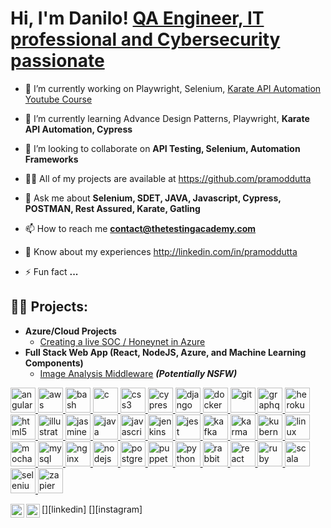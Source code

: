 <h1>Hi, I'm Danilo! <a href="https://www.linkedin.com/in/danilo-deiana-9117261a7/">QA Engineer, IT professional and Cybersecurity passionate</a> </h1>
<ul dir="auto">
<li>
<p dir="auto">🔭 I’m currently working on Playwright, Selenium,  <a href="https://github.com/apitestingco/KarateAPIAutomation">Karate API Automation Youtube Course</a></p>
</li>
<li>
<p dir="auto">🌱 I’m currently learning Advance Design Patterns, Playwright, <strong>Karate API Automation, Cypress</strong></p>
</li>
<li>
<p dir="auto">👯 I’m looking to collaborate on <strong>API Testing, Selenium, Automation Frameworks</strong></p>
</li>
<li>
<p dir="auto">👨&zwj;💻 All of my projects are available at <a href="https://github.com/pramoddutta">https://github.com/pramoddutta</a></p>
</li>

<li>
<p dir="auto">💬 Ask me about <strong>Selenium, SDET, JAVA, Javascript, Cypress, POSTMAN, Rest Assured, Karate, Gatling</strong></p>
</li>
<li>
<p dir="auto">📫 How to reach me <strong><a href="mailto:contact@thetestingacademy.com">contact@thetestingacademy.com</a></strong></p>
</li>
<li>
<p dir="auto">📄 Know about my experiences <a href="http://linkedin.com/in/pramoddutta" rel="nofollow">http://linkedin.com/in/pramoddutta</a></p>
</li>
<li>
<p dir="auto">⚡ Fun fact <strong>...</strong></p>
</li>
</ul>

<h2>👨‍💻 Projects:</h2>

- <b>Azure/Cloud Projects</b>
  - [Creating a live SOC / Honeynet in Azure](https://github.com/DaniloDD/AzureSoc)
- <b>Full Stack Web App (React, NodeJS, Azure, and Machine Learning Components)</b>
  - [Image Analysis Middleware](https://github.com/joshmadakor1/4chan-Image-Analysis-Middleware-C964) <b><i>(Potentially NSFW)</b></i>


<p align="left" dir="auto"> <a href="https://angular.io" rel="nofollow"> <img src="https://camo.githubusercontent.com/5744cad4ae199bb03498bbbc008914ee6ef1797dba3238c19d7f6ef82c4685e6/68747470733a2f2f64657669636f6e732e6769746875622e696f2f64657669636f6e2f64657669636f6e2e6769742f69636f6e732f616e67756c61726a732f616e67756c61726a732d6f726967696e616c2e737667" alt="angularjs" width="40" height="40" data-canonical-src="https://devicons.github.io/devicon/devicon.git/icons/angularjs/angularjs-original.svg" style="max-width: 100%;"> </a> <a href="https://aws.amazon.com" rel="nofollow"> <img src="https://camo.githubusercontent.com/6b91d867fa23b05875a7886bd6cbff63c9acd691dc50d215ae185f8fba2e89e1/68747470733a2f2f64657669636f6e732e6769746875622e696f2f64657669636f6e2f64657669636f6e2e6769742f69636f6e732f616d617a6f6e77656273657276696365732f616d617a6f6e77656273657276696365732d6f726967696e616c2d776f72646d61726b2e737667" alt="aws" width="40" height="40" data-canonical-src="https://devicons.github.io/devicon/devicon.git/icons/amazonwebservices/amazonwebservices-original-wordmark.svg" style="max-width: 100%;"> </a> <a href="https://www.gnu.org/software/bash/" rel="nofollow"> <img src="https://camo.githubusercontent.com/7b3bccfadc92429d2907d1c4d5f154a4153934163fa0fe4f458c4676a8dbf673/68747470733a2f2f7777772e766563746f726c6f676f2e7a6f6e652f6c6f676f732f676e755f626173682f676e755f626173682d69636f6e2e737667" alt="bash" width="40" height="40" data-canonical-src="https://www.vectorlogo.zone/logos/gnu_bash/gnu_bash-icon.svg" style="max-width: 100%;"> </a> <a href="https://www.cprogramming.com/" rel="nofollow"> <img src="https://camo.githubusercontent.com/dd0226de65abdead24eafd9919dcaad8a7dbdc7611699e909e3595d121144c02/68747470733a2f2f64657669636f6e732e6769746875622e696f2f64657669636f6e2f64657669636f6e2e6769742f69636f6e732f632f632d6f726967696e616c2e737667" alt="c" width="40" height="40" data-canonical-src="https://devicons.github.io/devicon/devicon.git/icons/c/c-original.svg" style="max-width: 100%;"> </a> <a href="https://www.w3schools.com/css/" rel="nofollow"> <img src="https://camo.githubusercontent.com/bcbe0a3df60f2aa5622db6e11b7f59a40fce5d8b1d8eb067e915c294d4701564/68747470733a2f2f64657669636f6e732e6769746875622e696f2f64657669636f6e2f64657669636f6e2e6769742f69636f6e732f637373332f637373332d6f726967696e616c2d776f72646d61726b2e737667" alt="css3" width="40" height="40" data-canonical-src="https://devicons.github.io/devicon/devicon.git/icons/css3/css3-original-wordmark.svg" style="max-width: 100%;"> </a> <a href="https://www.cypress.io" rel="nofollow"> <img src="https://raw.githubusercontent.com/simple-icons/simple-icons/6e46ec1fc23b60c8fd0d2f2ff46db82e16dbd75f/icons/cypress.svg" alt="cypress" width="40" height="40" style="max-width: 100%;"> </a> <a href="https://www.djangoproject.com/" rel="nofollow"> <img src="https://camo.githubusercontent.com/ae48d3539bc9f10e2f5d3d83e19e91e46b01f89808e39c1e4fbd8f69d88cbce6/68747470733a2f2f64657669636f6e732e6769746875622e696f2f64657669636f6e2f64657669636f6e2e6769742f69636f6e732f646a616e676f2f646a616e676f2d6f726967696e616c2e737667" alt="django" width="40" height="40" data-canonical-src="https://devicons.github.io/devicon/devicon.git/icons/django/django-original.svg" style="max-width: 100%;"> </a> <a href="https://www.docker.com/" rel="nofollow"> <img src="https://camo.githubusercontent.com/f855dc6d09720faec53e04d7cc7cb29fbacfd4061f2005a699d8b12f459df93d/68747470733a2f2f64657669636f6e732e6769746875622e696f2f64657669636f6e2f64657669636f6e2e6769742f69636f6e732f646f636b65722f646f636b65722d6f726967696e616c2d776f72646d61726b2e737667" alt="docker" width="40" height="40" data-canonical-src="https://devicons.github.io/devicon/devicon.git/icons/docker/docker-original-wordmark.svg" style="max-width: 100%;"> </a> <a href="https://git-scm.com/" rel="nofollow"> <img src="https://camo.githubusercontent.com/fcafa5ebc1f5f789ae7d012a3ecd8fe7bda49516591caf7c37698f764165d880/68747470733a2f2f7777772e766563746f726c6f676f2e7a6f6e652f6c6f676f732f6769742d73636d2f6769742d73636d2d69636f6e2e737667" alt="git" width="40" height="40" data-canonical-src="https://www.vectorlogo.zone/logos/git-scm/git-scm-icon.svg" style="max-width: 100%;"> </a> <a href="https://graphql.org" rel="nofollow"> <img src="https://camo.githubusercontent.com/2a573647c2b7a1ade3e2442d351af0e73d9a7ae08dddaa8abd12f18f5ce8fe3a/68747470733a2f2f7777772e766563746f726c6f676f2e7a6f6e652f6c6f676f732f6772617068716c2f6772617068716c2d69636f6e2e737667" alt="graphql" width="40" height="40" data-canonical-src="https://www.vectorlogo.zone/logos/graphql/graphql-icon.svg" style="max-width: 100%;"> </a> <a href="https://heroku.com" rel="nofollow"> <img src="https://camo.githubusercontent.com/a7553749f374bd64a02e5141697c24aeb9955ff99bb6de2ef80f4c1b6eb2ad6f/68747470733a2f2f7777772e766563746f726c6f676f2e7a6f6e652f6c6f676f732f6865726f6b752f6865726f6b752d69636f6e2e737667" alt="heroku" width="40" height="40" data-canonical-src="https://www.vectorlogo.zone/logos/heroku/heroku-icon.svg" style="max-width: 100%;"> </a> <a href="https://www.w3.org/html/" rel="nofollow"> <img src="https://camo.githubusercontent.com/0f67dabe994e9749f2699232fe1e87c3dba1d0212138f59c82da5d51193f85f0/68747470733a2f2f64657669636f6e732e6769746875622e696f2f64657669636f6e2f64657669636f6e2e6769742f69636f6e732f68746d6c352f68746d6c352d6f726967696e616c2d776f72646d61726b2e737667" alt="html5" width="40" height="40" data-canonical-src="https://devicons.github.io/devicon/devicon.git/icons/html5/html5-original-wordmark.svg" style="max-width: 100%;"> </a> <a href="https://www.adobe.com/in/products/illustrator.html" rel="nofollow"> <img src="https://camo.githubusercontent.com/c871fd4057a513e8b64c7dd87eaa844a994f6569bcca6dbb058906289be588aa/68747470733a2f2f7777772e766563746f726c6f676f2e7a6f6e652f6c6f676f732f61646f62655f696c6c7573747261746f722f61646f62655f696c6c7573747261746f722d69636f6e2e737667" alt="illustrator" width="40" height="40" data-canonical-src="https://www.vectorlogo.zone/logos/adobe_illustrator/adobe_illustrator-icon.svg" style="max-width: 100%;"> </a> <a href="https://jasmine.github.io/" rel="nofollow"> <img src="https://camo.githubusercontent.com/113f69a8875eb8ef284d95e04074ea5d9e0fd4d52ae562de6e11f6c4b778e893/68747470733a2f2f7777772e766563746f726c6f676f2e7a6f6e652f6c6f676f732f6a61736d696e652f6a61736d696e652d69636f6e2e737667" alt="jasmine" width="40" height="40" data-canonical-src="https://www.vectorlogo.zone/logos/jasmine/jasmine-icon.svg" style="max-width: 100%;"> </a> <a href="https://www.java.com" rel="nofollow"> <img src="https://camo.githubusercontent.com/7c44b6a76462efab715555eb9a9b01e0c06c9bdaaf2cce0db281de88a4e07f9a/68747470733a2f2f64657669636f6e732e6769746875622e696f2f64657669636f6e2f64657669636f6e2e6769742f69636f6e732f6a6176612f6a6176612d6f726967696e616c2d776f72646d61726b2e737667" alt="java" width="40" height="40" data-canonical-src="https://devicons.github.io/devicon/devicon.git/icons/java/java-original-wordmark.svg" style="max-width: 100%;"> </a> <a href="https://developer.mozilla.org/en-US/docs/Web/JavaScript" rel="nofollow"> <img src="https://camo.githubusercontent.com/4644185fa5a6726187ccb8bba6bfb8754b4cf15b71c52f135385badf85c9ba49/68747470733a2f2f64657669636f6e732e6769746875622e696f2f64657669636f6e2f64657669636f6e2e6769742f69636f6e732f6a6176617363726970742f6a6176617363726970742d6f726967696e616c2e737667" alt="javascript" width="40" height="40" data-canonical-src="https://devicons.github.io/devicon/devicon.git/icons/javascript/javascript-original.svg" style="max-width: 100%;"> </a> <a href="https://www.jenkins.io" rel="nofollow"> <img src="https://camo.githubusercontent.com/677d7d6afeeb04410190a061d7bbb6fb8a5246c6dc80ab4b665988ca04b091d1/68747470733a2f2f7777772e766563746f726c6f676f2e7a6f6e652f6c6f676f732f6a656e6b696e732f6a656e6b696e732d69636f6e2e737667" alt="jenkins" width="40" height="40" data-canonical-src="https://www.vectorlogo.zone/logos/jenkins/jenkins-icon.svg" style="max-width: 100%;"> </a> <a href="https://jestjs.io" rel="nofollow"> <img src="https://camo.githubusercontent.com/87882410b423221c16582e2f23590a723cb841ef3458ccdc7b13ba8d5bcc0354/68747470733a2f2f7777772e766563746f726c6f676f2e7a6f6e652f6c6f676f732f6a6573746a73696f2f6a6573746a73696f2d69636f6e2e737667" alt="jest" width="40" height="40" data-canonical-src="https://www.vectorlogo.zone/logos/jestjsio/jestjsio-icon.svg" style="max-width: 100%;"> </a> <a href="https://kafka.apache.org/" rel="nofollow"> <img src="https://camo.githubusercontent.com/35576f334b4067de703304807a8e72b381a5113e689fc2b9fee20e0a5e56adc9/68747470733a2f2f7777772e766563746f726c6f676f2e7a6f6e652f6c6f676f732f6170616368655f6b61666b612f6170616368655f6b61666b612d69636f6e2e737667" alt="kafka" width="40" height="40" data-canonical-src="https://www.vectorlogo.zone/logos/apache_kafka/apache_kafka-icon.svg" style="max-width: 100%;"> </a> <a href="https://karma-runner.github.io/latest/index.html" rel="nofollow"> <img src="https://raw.githubusercontent.com/detain/svg-logos/780f25886640cef088af994181646db2f6b1a3f8/svg/karma.svg" alt="karma" width="40" height="40" style="max-width: 100%;"> </a> <a href="https://kubernetes.io" rel="nofollow"> <img src="https://camo.githubusercontent.com/627eb2c61e04ea289af7565fc1eb33b671d9f201f55de0016ed6936de689de82/68747470733a2f2f7777772e766563746f726c6f676f2e7a6f6e652f6c6f676f732f6b756265726e657465732f6b756265726e657465732d69636f6e2e737667" alt="kubernetes" width="40" height="40" data-canonical-src="https://www.vectorlogo.zone/logos/kubernetes/kubernetes-icon.svg" style="max-width: 100%;"> </a> <a href="https://www.linux.org/" rel="nofollow"> <img src="https://camo.githubusercontent.com/a90304e7b782756582c0249c91548fb3466eb90fbb6c2e39842739c9e4d7ace5/68747470733a2f2f64657669636f6e732e6769746875622e696f2f64657669636f6e2f64657669636f6e2e6769742f69636f6e732f6c696e75782f6c696e75782d6f726967696e616c2e737667" alt="linux" width="40" height="40" data-canonical-src="https://devicons.github.io/devicon/devicon.git/icons/linux/linux-original.svg" style="max-width: 100%;"> </a> <a href="https://mochajs.org" rel="nofollow"> <img src="https://camo.githubusercontent.com/1da985bb9c759cb27cc6ba6ef9a05f35e27c8c5b33c03de1a4bafede6d6e7b23/68747470733a2f2f7777772e766563746f726c6f676f2e7a6f6e652f6c6f676f732f6d6f6368616a732f6d6f6368616a732d69636f6e2e737667" alt="mocha" width="40" height="40" data-canonical-src="https://www.vectorlogo.zone/logos/mochajs/mochajs-icon.svg" style="max-width: 100%;"> </a> <a href="https://www.mysql.com/" rel="nofollow"> <img src="https://camo.githubusercontent.com/f167319ebaaaa9b73a36af8167ce246a8f919c60b663c08b9d3fa15ca4929c70/68747470733a2f2f64657669636f6e732e6769746875622e696f2f64657669636f6e2f64657669636f6e2e6769742f69636f6e732f6d7973716c2f6d7973716c2d6f726967696e616c2d776f72646d61726b2e737667" alt="mysql" width="40" height="40" data-canonical-src="https://devicons.github.io/devicon/devicon.git/icons/mysql/mysql-original-wordmark.svg" style="max-width: 100%;"> </a> <a href="https://www.nginx.com" rel="nofollow"> <img src="https://camo.githubusercontent.com/1a7d3ae061495741b398f9f4a7f695be53b66ff410b6751a528edb72f5d075ab/68747470733a2f2f64657669636f6e732e6769746875622e696f2f64657669636f6e2f64657669636f6e2e6769742f69636f6e732f6e67696e782f6e67696e782d6f726967696e616c2e737667" alt="nginx" width="40" height="40" data-canonical-src="https://devicons.github.io/devicon/devicon.git/icons/nginx/nginx-original.svg" style="max-width: 100%;"> </a> <a href="https://nodejs.org" rel="nofollow"> <img src="https://camo.githubusercontent.com/024f0e25ef81489c15132095c2da12a918ac67202617a87c58be05aff3a1fed9/68747470733a2f2f64657669636f6e732e6769746875622e696f2f64657669636f6e2f64657669636f6e2e6769742f69636f6e732f6e6f64656a732f6e6f64656a732d6f726967696e616c2d776f72646d61726b2e737667" alt="nodejs" width="40" height="40" data-canonical-src="https://devicons.github.io/devicon/devicon.git/icons/nodejs/nodejs-original-wordmark.svg" style="max-width: 100%;"> </a> <a href="https://www.postgresql.org" rel="nofollow"> <img src="https://camo.githubusercontent.com/5b0a843b2d158bb62567c89397e30b3a7e73bbda27c32b71a3d17ef0e0bb892f/68747470733a2f2f64657669636f6e732e6769746875622e696f2f64657669636f6e2f64657669636f6e2e6769742f69636f6e732f706f737467726573716c2f706f737467726573716c2d6f726967696e616c2d776f72646d61726b2e737667" alt="postgresql" width="40" height="40" data-canonical-src="https://devicons.github.io/devicon/devicon.git/icons/postgresql/postgresql-original-wordmark.svg" style="max-width: 100%;"> </a> <a href="https://github.com/puppeteer/puppeteer"> <img src="https://camo.githubusercontent.com/76e27be7c7b6838c5758d067b3affb6447f001f0b57d915deeee43646257a425/68747470733a2f2f7777772e766563746f726c6f676f2e7a6f6e652f6c6f676f732f707074726465762f707074726465762d6f6666696369616c2e737667" alt="puppeteer" width="40" height="40" data-canonical-src="https://www.vectorlogo.zone/logos/pptrdev/pptrdev-official.svg" style="max-width: 100%;"> </a> <a href="https://www.python.org" rel="nofollow"> <img src="https://camo.githubusercontent.com/c94f65c548800ebc135afc42e570f40d5fdda084269b36852163e8371722cd3c/68747470733a2f2f64657669636f6e732e6769746875622e696f2f64657669636f6e2f64657669636f6e2e6769742f69636f6e732f707974686f6e2f707974686f6e2d6f726967696e616c2e737667" alt="python" width="40" height="40" data-canonical-src="https://devicons.github.io/devicon/devicon.git/icons/python/python-original.svg" style="max-width: 100%;"> </a> <a href="https://www.rabbitmq.com" rel="nofollow"> <img src="https://camo.githubusercontent.com/6e263a69a32164441eeb95d1d13caf800ca405806ccafe5ae2fe9e686999e1fa/68747470733a2f2f7777772e766563746f726c6f676f2e7a6f6e652f6c6f676f732f7261626269746d712f7261626269746d712d69636f6e2e737667" alt="rabbitMQ" width="40" height="40" data-canonical-src="https://www.vectorlogo.zone/logos/rabbitmq/rabbitmq-icon.svg" style="max-width: 100%;"> </a> <a href="https://reactjs.org/" rel="nofollow"> <img src="https://camo.githubusercontent.com/510115e9d9bb46e7839c07eb6b1f5549c71d29b4bb8bd857bb839d802b636701/68747470733a2f2f64657669636f6e732e6769746875622e696f2f64657669636f6e2f64657669636f6e2e6769742f69636f6e732f72656163742f72656163742d6f726967696e616c2d776f72646d61726b2e737667" alt="react" width="40" height="40" data-canonical-src="https://devicons.github.io/devicon/devicon.git/icons/react/react-original-wordmark.svg" style="max-width: 100%;"> </a> <a href="https://www.ruby-lang.org/en/" rel="nofollow"> <img src="https://camo.githubusercontent.com/3a8fc2801c45503aafb05426dd19a7c39706ac3bedfdf7d6edc14bb96e17a7b3/68747470733a2f2f64657669636f6e732e6769746875622e696f2f64657669636f6e2f64657669636f6e2e6769742f69636f6e732f727562792f727562792d6f726967696e616c2d776f72646d61726b2e737667" alt="ruby" width="40" height="40" data-canonical-src="https://devicons.github.io/devicon/devicon.git/icons/ruby/ruby-original-wordmark.svg" style="max-width: 100%;"> </a> <a href="https://www.scala-lang.org" rel="nofollow"> <img src="https://camo.githubusercontent.com/8c5ae572eefd1e8c32abd07fa2c87775a3a8d0040a68f456846d1e287e797737/68747470733a2f2f64657669636f6e732e6769746875622e696f2f64657669636f6e2f64657669636f6e2e6769742f69636f6e732f7363616c612f7363616c612d6f726967696e616c2d776f72646d61726b2e737667" alt="scala" width="40" height="40" data-canonical-src="https://devicons.github.io/devicon/devicon.git/icons/scala/scala-original-wordmark.svg" style="max-width: 100%;"> </a> <a href="https://www.selenium.dev" rel="nofollow"> <img src="https://raw.githubusercontent.com/detain/svg-logos/780f25886640cef088af994181646db2f6b1a3f8/svg/selenium-logo.svg" alt="selenium" width="40" height="40" style="max-width: 100%;"> </a> <a href="https://zapier.com" rel="nofollow"> <img src="https://camo.githubusercontent.com/4e00a56308e37581342f829d7e284e334d79952f541647551d8cf1b46ef847aa/68747470733a2f2f7777772e766563746f726c6f676f2e7a6f6e652f6c6f676f732f7a61706965722f7a61706965722d69636f6e2e737667" alt="zapier" width="40" height="40" data-canonical-src="https://www.vectorlogo.zone/logos/zapier/zapier-icon.svg" style="max-width: 100%;"> </a> </p>
[<img align="left" alt="JoshMadakor | LinkedIn" width="22px" src="https://cdn.jsdelivr.net/npm/simple-icons@v3/icons/linkedin.svg" />][linkedin]
[<img align="left" alt="JoshMadakor | Instagram" width="22px" src="https://cdn.jsdelivr.net/npm/simple-icons@v3/icons/instagram.svg" />][instagram]


[instagram]: https://www.instagram.com/joshmadakor/
[linkedin]: https://linkedin.com/in/joshmadakor
